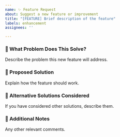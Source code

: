 ```yaml
---
name: ✨ Feature Request
about: Suggest a new feature or improvement
title: "[FEATURE] Brief description of the feature"
labels: enhancement
assignees: ''

---
```


### 🚀 What Problem Does This Solve?
Describe the problem this new feature will address.

### 📝 Proposed Solution
Explain how the feature should work.

### 🔄 Alternative Solutions Considered
If you have considered other solutions, describe them.

### 📌 Additional Notes
Any other relevant comments.

